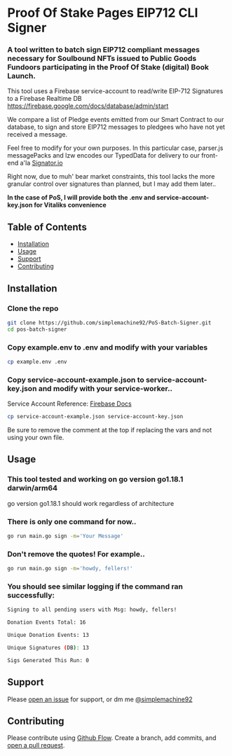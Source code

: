 # Proof Of Stake Pages EIP712 CLI Signer

### A tool written to batch sign EIP712 compliant messages necessary for **Soulbound** NFTs issued to Public Goods Fundoors participating in the Proof Of Stake (digital) Book Launch.

This tool uses a Firebase service-account to read/write EIP-712 Signatures to a Firebase Realtime DB
https://firebase.google.com/docs/database/admin/start

We compare a list of Pledge events emitted from our Smart Contract to our database, to sign and store EIP712 messages to pledgees who have not yet received a message.

Feel free to modify for your own purposes. In this particular case, parser.js messagePacks and lzw encodes our TypedData for delivery to our front-end a'la [Signator.io](https://github.com/scaffold-eth/scaffold-eth/tree/signatorio)

Right now, due to muh' bear market constraints, this tool lacks the more granular control over signatures than planned, but I may add them later..

**In the case of PoS, I will provide both the .env and service-account-key.json for Vitaliks convenience**

## Table of Contents

- [Installation](#installation)
- [Usage](#usage)
- [Support](#support)
- [Contributing](#contributing)

## Installation

### Clone the repo

```sh
git clone https://github.com/simplemachine92/PoS-Batch-Signer.git
cd pos-batch-signer
```

### Copy example.env to .env and modify with your variables

```sh
cp example.env .env
```

### Copy service-account-example.json to service-account-key.json and modify with your service-worker..

Service Account Reference: [Firebase Docs](https://firebase.google.com/support/guides/service-accounts)

```sh
cp service-account-example.json service-account-key.json
```

Be sure to remove the comment at the top if replacing the vars and not using your own file.

## Usage

### This tool tested and working on go version go1.18.1 darwin/arm64

go version go1.18.1 should work regardless of architecture

### There is only **one** command for now..

```sh
go run main.go sign -m='Your Message'
```

### **Don't remove the quotes!** For example..

```sh
go run main.go sign -m='howdy, fellers!'
```

### You should see similar logging if the command ran successfully:

```sh
Signing to all pending users with Msg: howdy, fellers!

Donation Events Total: 16

Unique Donation Events: 13

Unique Signatures (DB): 13

Sigs Generated This Run: 0
```

## Support

Please [open an issue](https://github.com/simplemachine92/PoS-Batch-Signer/issues/new) for support, or dm me [@simplemachine92](https://twitter.com/SimpleMachine92)

## Contributing

Please contribute using [Github Flow](https://guides.github.com/introduction/flow/). Create a branch, add commits, and [open a pull request](https://github.com/fraction/readme-boilerplate/compare/).
